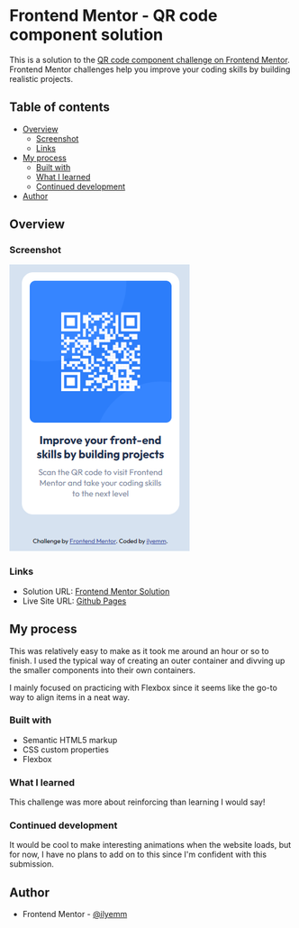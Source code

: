 # Frontend Mentor - QR code component solution

This is a solution to the [QR code component challenge on Frontend Mentor](https://www.frontendmentor.io/challenges/qr-code-component-iux_sIO_H). Frontend Mentor challenges help you improve your coding skills by building realistic projects. 

## Table of contents

- [Overview](#overview)
  - [Screenshot](#screenshot)
  - [Links](#links)
- [My process](#my-process)
  - [Built with](#built-with)
  - [What I learned](#what-i-learned)
  - [Continued development](#continued-development)
- [Author](#author)

## Overview

### Screenshot

![](./images/desktop-view.png)

### Links

- Solution URL: [Frontend Mentor Solution](https://www.frontendmentor.io/solutions/using-vanilla-htmlcss-for-qr-code-component-OCTpi9tIBN)
- Live Site URL: [Github Pages](https://ilyemm.github.io/qr-code-component/)

## My process

This was relatively easy to make as it took me around an hour or so to finish. I used the typical way of creating an outer container and divving up the smaller components into their own containers. 

I mainly focused on practicing with Flexbox since it seems like the go-to way to align items in a neat way. 

### Built with

- Semantic HTML5 markup
- CSS custom properties
- Flexbox

### What I learned

This challenge was more about reinforcing than learning I would say! 

### Continued development

It would be cool to make interesting animations when the website loads, but for now, I have no plans to add on to this since I'm confident with this submission. 

## Author

- Frontend Mentor - [@ilyemm](https://www.frontendmentor.io/profile/ilyemm)
